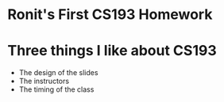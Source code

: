 # Ronit's First CS193 Homework

# Three things I like about CS193
- The design of the slides
- The instructors
- The timing of the class
